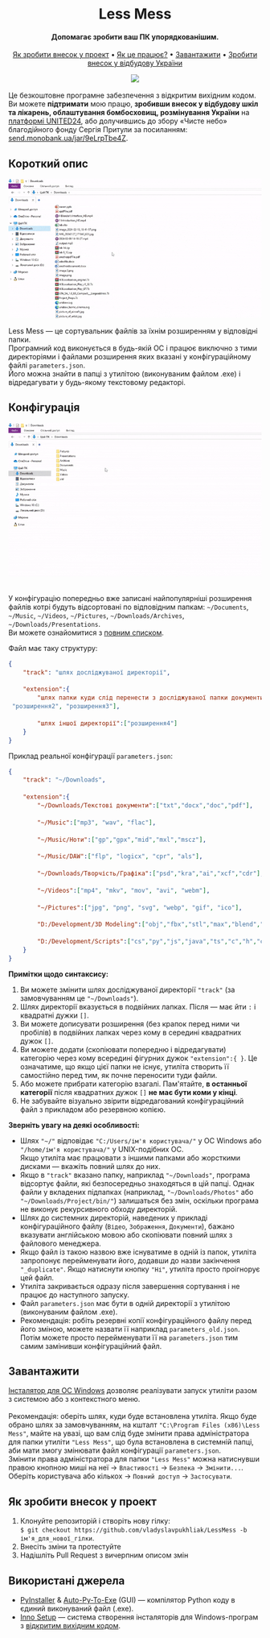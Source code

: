 <div align="center">
<h1>Less Mess</h1>
<h4>Допомагає зробити ваш ПК упорядкованішим.</h4>

<a href="#як-зробити-внесок-у-проект">Як зробити внесок у проект</a> • 
<a href="#короткий-опис">Як це працює?</a> • 
<a href="#завантажити">Завантажити</a> • 
<a href="https://u24.gov.ua">Зробити внесок у відбудову України</a>
</div>

<p align="center">
    <a href="https://github.com/vladyslavpukhliak/LessMess/releases/download/v1.0.0/LessMessInstaller.exe">
        <img src="https://img.shields.io/github/downloads/vladyslavpukhliak/lessmess/total.svg">
    </a>
</p>

Це безкоштовне програмне забезпечення з відкритим вихідним кодом.  
Ви можете **підтримати** мою працю, **зробивши внесок у відбудову шкіл та лікарень, облаштування бомбосховищ, розмінування України** на <a href="https://u24.gov.ua">платформі UNITED24</a>,
або долучившись до збору «Чисте небо» благодійного фонду Сергія Притули за посиланням: <a href="https://send.monobank.ua/jar/9eLrpTbe4Z">send.monobank.ua/jar/9eLrpTbe4Z</a>.

## Короткий опис
<div align="center">
    <img src="https://github.com/vladyslavpukhliak/LessMess/blob/main/Icons/lessmess.gif" alt="Screenshot" width="600"/>
</div>

Less Mess — це сортувальник файлів за їхнім розширенням у відповідні папки.  
Програмний код виконується в будь-якій ОС і працює виключно з тими директоріями і файлами розширення яких вказані у конфігураційному файлі `parameters.json`.  
Його можна знайти в папці з утилітою (виконуваним файлом .exe) і відредагувати у будь-якому текстовому редакторі.

## Конфігурація
<div align="center">
    <img src="https://github.com/vladyslavpukhliak/LessMess/blob/main/Icons/edit_config.gif" alt="How to edit config" width="600"/>
</div>
<br>

У конфігурацію попередньо вже записані найпопулярніші розширення файлів котрі будуть відсортовані по відповідним папкам: 
`~/Documents`, `~/Music`, `~/Videos`, `~/Pictures`, `~/Downloads/Archives`, `~/Downloads/Presentations`.  
Ви можете ознайомитися з <a href="https://github.com/vladyslavpukhliak/LessMess/blob/main/parameters.json">повним списком</a>.

Файл має таку структуру:

```json
{
    "track": "шлях досліджуваної директорії",

    "extension":{
        "шлях папки куди слід перенести з досліджуваної папки документи таких розширень":["розширення1",
 "розширення2", "розширення3"],
        
        "шлях іншої директорії":["розширення4"]
    }
}
```

Приклад реальної конфігурації `parameters.json`:

```json
{
    "track": "~/Downloads",

    "extension":{
        "~/Downloads/Текстові документи":["txt","docx","doc","pdf"],
        
        "~/Music":["mp3", "wav", "flac"],

        "~/Music/Ноти":["gp","gpx","mid","mxl","mscz"],

        "~/Music/DAW":["flp", "logicx", "cpr", "als"],

        "~/Downloads/Творчість/Графіка":["psd","kra","ai","xcf","cdr"],

        "~/Videos":["mp4", "mkv", "mov", "avi", "webm"],
        
        "~/Pictures":["jpg", "png", "svg", "webp", "gif", "ico"],

        "D:/Development/3D Modeling":["obj","fbx","stl","max","blend","c4d"],

        "D:/Development/Scripts":["cs","py","js","java","ts","c","h","cpp","hpp","php"]
    }
}
```

**Примітки щодо синтаксису:**
1. Ви можете змінити шлях досліджуваної директорії `"track"` (за замовчуванням це `"~/Downloads"`).  
2. Шлях директорії вказується в подвійних лапках. Після — має йти `:` і квадратні дужки `[]`.  
3. Ви можете дописувати розширення (без крапок перед ними чи пробілів) в подвійних лапках через кому в середині квадратних дужок `[]`.  
4. Ви можете додати (скопіювати попередню і відредагувати) категорію через кому всередині фігурних дужок `"extension":{ }`. Це означатиме, що якщо цієї папки не існує, утиліта створить її самостійно перед тим, як почне переносити туди файли.  
5. Або можете прибрати категорію взагалі. Пам'ятайте, **в останньої категорії** після квадратних дужок `[]` **не має бути коми у кінці**.  
6. Не забувайте візуально звірити відредагований конфігураційний файл з прикладом або резервною копією.  

**Зверніть увагу на деякі особливості:**
- Шлях `"~/"` відповідає `"C:/Users/ім'я користувача/"` у ОС Windows або `"/home/ім'я користувача/"` у UNIX-подібних ОС.  
Якщо утиліта має працювати з іншими папками або жорсткими дисками — вкажіть повний шлях до них.
- Якщо в `"track"` вказано папку, наприклад `"~/Downloads"`, програма відсортує файли, які безпосередньо знаходяться в цій папці. Однак файли у вкладених підпапках (наприклад, `"~/Downloads/Photos"` або `"~/Downloads/Project/bin/"`) залишаться без змін, оскільки програма не виконує рекурсивного обходу директорій.
- Шлях до системних директорій, наведених у прикладі конфігураційного файлу (`Відео`, `Зображення`, `Документи`), бажано вказувати англійською мовою або скопіювати повний шлях з файлового менеджера.
- Якщо файл із такою назвою вже існуватиме в одній із папок, утиліта запропонує перейменувати його, додавши до назви закінчення `"_duplicate"`. Якщо натиснути кнопку `"Ні"`, утиліта просто проігнорує цей файл.
- Утиліта закривається одразу після завершення сортування і не працює до наступного запуску.
- Файл `parameters.json` має бути в одній директорії з утилітою (виконуваним файлом .exe).
- Рекомендація: робіть резервні копії конфігураційного файлу перед його зміною, можете назвати її наприклад `parameters_old.json`. Потім можете просто перейменувати її на `parameters.json` тим самим замінивши конфігураційний файл.

## Завантажити
<a href="https://github.com/vladyslavpukhliak/LessMess/releases/download/v1.0.0/LessMessInstaller.exe">Інсталятор для ОС Windows</a> дозволяє реалізувати запуск утиліти разом з системою або з контекстного меню.
<br><br>
Рекомендація: оберіть шлях, куди буде встановлена утиліта. Якщо буде обрано шлях за замовчуванням, на кшталт `"C:\Program Files (x86)\Less Mess"`, майте на увазі, що вам слід буде змінити права адміністратора для папки утиліти `"Less Mess"`, що була встановлена в системній папці, аби мати змогу змінювати файл конфігурації `parameters.json`.  
Змінити права адміністратора для папки `"Less Mess"` можна натиснувши правою кнопною миші на неї → `Властивості` → `Безпека` → `Змінити...`. Оберіть користувача або кількох → `Повний доступ` → `Застосувати`.

## Як зробити внесок у проект

1. Клонуйте репозиторій і створіть нову гілку:  
`$ git checkout https://github.com/vladyslavpukhliak/LessMess -b ім'я_для_нової_гілки`.  
2. Внесіть зміни та протестуйте  
3. Надішліть Pull Request з вичерпним описом змін

## Використані джерела

- [PyInstaller](https://pyinstaller.org/en/stable/) & [Auto-Py-To-Exe](https://pypi.org/project/auto-py-to-exe/) (GUI) — компілятор Python коду в єдиний виконуваний файл (.exe).
- [Inno Setup](https://jrsoftware.org/isinfo.php) — система створення інсталяторів для Windows-програм з [відкритим вихідним кодом](https://github.com/jrsoftware/issrc).
